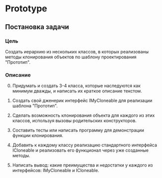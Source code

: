 # Prototype

## Постановка задачи

### Цель

Создать иерархию из нескольких классов, в которых реализованы методы клонирования объектов по шаблону проектирования "Прототип".

### Описание

0. Придумать и создать 3-4 класса, которые наследуются как минимум дважды, и написать их краткое описание текстом.

1. Создать свой дженерик интерфейс IMyCloneable для реализации шаблона "Прототип".

2. Сделать возможность клонирования объекта для каждого из этих классов, используя вызовы родительских конструкторов.

3. Составить тесты или написать программу для демонстрации функции клонирования.

4. Добавить к каждому классу реализацию стандартного интерфейса ICloneable и реализовать его функционал через уже созданные методы.

5. Написать вывод: какие преимущества и недостатки у каждого из интерфейсов: IMyCloneable и ICloneable.
